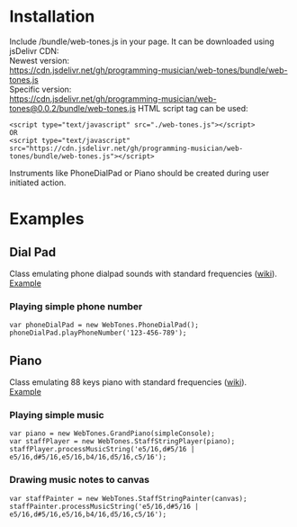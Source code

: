 # Installation
Include /bundle/web-tones.js in your page. It can be downloaded using jsDelivr CDN: \
Newest version: \
https://cdn.jsdelivr.net/gh/programming-musician/web-tones/bundle/web-tones.js \
Specific version: \
https://cdn.jsdelivr.net/gh/programming-musician/web-tones@0.0.2/bundle/web-tones.js
HTML script tag can be used:
```
<script type="text/javascript" src="./web-tones.js"></script>
OR
<script type="text/javascript" src="https://cdn.jsdelivr.net/gh/programming-musician/web-tones/bundle/web-tones.js"></script>
```

Instruments like PhoneDialPad or Piano should be created during user initiated action.

# Examples

## Dial Pad
Class emulating phone dialpad sounds with standard frequencies ([wiki](https://en.wikipedia.org/wiki/Telephone_keypad)).\
[Example](https://programming-musician.github.io/web-tones/bundle/example-dial.html)
### Playing simple phone number
```
var phoneDialPad = new WebTones.PhoneDialPad();
phoneDialPad.playPhoneNumber('123-456-789');
```

## Piano
Class emulating 88 keys piano with standard frequencies ([wiki](https://en.wikipedia.org/wiki/Piano_key_frequencies)).\
[Example](https://programming-musician.github.io/web-tones/bundle/example-piano.html)
### Playing simple music
```
var piano = new WebTones.GrandPiano(simpleConsole);
var staffPlayer = new WebTones.StaffStringPlayer(piano);
staffPlayer.processMusicString('e5/16,d#5/16 | e5/16,d#5/16,e5/16,b4/16,d5/16,c5/16');
```
### Drawing music notes to canvas
```
var staffPainter = new WebTones.StaffStringPainter(canvas);
staffPainter.processMusicString('e5/16,d#5/16 | e5/16,d#5/16,e5/16,b4/16,d5/16,c5/16');
```
